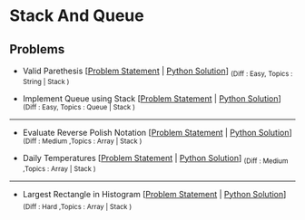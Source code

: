 # Stack And Queue

## Problems

- Valid Parethesis [[Problem Statement](https://leetcode.com/problems/valid-parentheses/) | [Python Solution](/CompetitiveProgramming/StackAndQueue/ValidParenthesis.py)] <sub> (Diff : Easy, Topics : String | Stack ) </sub>

- Implement Queue using Stack [[Problem Statement](https://leetcode.com/problems/implement-queue-using-stacks) | [Python Solution](/CompetitiveProgramming/StackAndQueue/ImplementQueueUsingStack.py)] <sub> (Diff : Easy, Topics : Queue | Stack ) </sub>

--- 

- Evaluate Reverse Polish Notation [[Problem Statement](https://leetcode.com/problems/evaluate-reverse-polish-notation/) | [Python Solution](/CompetitiveProgramming/StackAndQueue/evaluateReversePolishNotation.py)] <sub> (Diff : Medium ,Topics : Array | Stack ) </sub>


- Daily Temperatures [[Problem Statement](https://leetcode.com/problems/daily-temperatures/) | [Python Solution](/CompetitiveProgramming/StackAndQueue/dailyTemperatures.py)] <sub> (Diff : Medium ,Topics : Array | Stack ) </sub>


---

- Largest Rectangle in Histogram [[Problem Statement](https://leetcode.com/problems/largest-rectangle-in-histogram) | [Python Solution](/CompetitiveProgramming/StackAndQueue/largestRectangleArea.py)] <sub> (Diff : Hard ,Topics : Array | Stack ) </sub>



